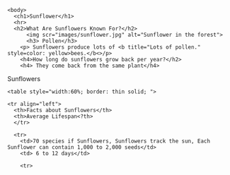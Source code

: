 <!DOCTYPE html>
<html>
  <head>
    <meta charset="UTF-8">
    <title>HTML 1</title>
    </head>

    <body>
      <ch1>Sunflower</h1>
      <hr>
      <h2>What Are Sunflowers Known For?</h2>
          <img scr="images/sunflower.jpg" alt="Sunflower in the forest">
          <h3> Pollen</h3>
        <p> Sunflowers produce lots of <b title="Lots of pollen." style=color: yellow>bees.</b<>/p>
        <h4>How long do sunflowers grow back per year?</h2>
        <h4> They come back from the same plant</h4>
</body>

</html>
    <ch2>Sunflowers</h3>

    <table style="width:60%; border: thin solid; ">

    <tr align="left">
      <th>Facts about Sunflowers</th>
      <th>Average Lifespan<?th>
      </tr>

      <tr>
        <td>70 species if Sunflowers, Sunflowers track the sun, Each Sunflower can contain 1,000 to 2,000 seeds</td>
        <td> 6 to 12 days</td>

        <tr>
        
